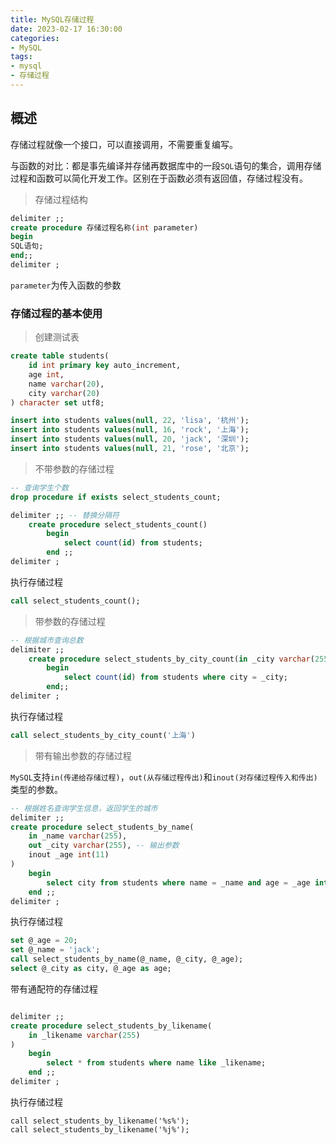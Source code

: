 ```yaml
---
title: MySQL存储过程
date: 2023-02-17 16:30:00
categories:
- MySQL
tags:
- mysql
- 存储过程
---
```


## 概述

存储过程就像一个接口，可以直接调用，不需要重复编写。

与函数的对比：都是事先编译并存储再数据库中的一段`SQL`语句的集合，调用存储过程和函数可以简化开发工作。区别在于函数必须有返回值，存储过程没有。

> 存储过程结构

```sql
delimiter ;;
create procedure 存储过程名称(int parameter)
begin
SQL语句;
end;;
delimiter ;
```

`parameter`为传入函数的参数

### 存储过程的基本使用

>创建测试表

```sql
create table students(
    id int primary key auto_increment,
    age int,
    name varchar(20),
    city varchar(20)
) character set utf8;

insert into students values(null, 22, 'lisa', '杭州');
insert into students values(null, 16, 'rock', '上海');
insert into students values(null, 20, 'jack', '深圳');
insert into students values(null, 21, 'rose', '北京');
```



>不带参数的存储过程

```sql
-- 查询学生个数
drop procedure if exists select_students_count;

delimiter ;; -- 替换分隔符
	create procedure select_students_count() 
		begin 
			select count(id) from students; 
		end ;;
delimiter ;
```

执行存储过程

```sql
call select_students_count();
```

>带参数的存储过程

```sql
-- 根据城市查询总数
delimiter ;;
	create procedure select_students_by_city_count(in _city varchar(255))
		begin
			select count(id) from students where city = _city;
		end;;
delimiter ;
```

执行存储过程

```sql
call select_students_by_city_count('上海')
```

>带有输出参数的存储过程

`MySQL`支持`in(传递给存储过程)`，`out(从存储过程传出)`和`inout(对存储过程传入和传出)`类型的参数。

```sql
-- 根据姓名查询学生信息，返回学生的城市
delimiter ;;
create procedure select_students_by_name(
    in _name varchar(255),
    out _city varchar(255), -- 输出参数
    inout _age int(11)
)
    begin 
    	select city from students where name = _name and age = _age into _city;
    end ;;
delimiter ;
```

执行存储过程

```sql
set @_age = 20;
set @_name = 'jack';
call select_students_by_name(@_name, @_city, @_age);
select @_city as city, @_age as age;
```

带有通配符的存储过程

```sql

delimiter ;;
create procedure select_students_by_likename(
    in _likename varchar(255)
)
    begin
    	select * from students where name like _likename;
    end ;;
delimiter ;
```

执行存储过程

```
call select_students_by_likename('%s%');
call select_students_by_likename('%j%');
```



